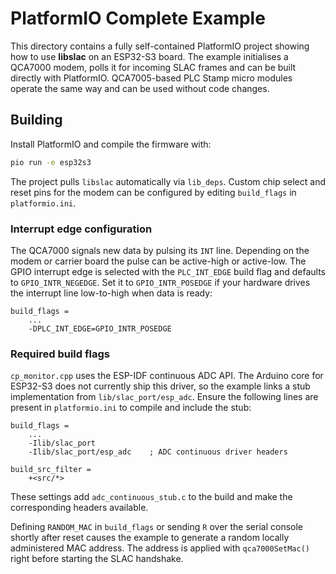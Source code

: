# PlatformIO Complete Example

This directory contains a fully self-contained PlatformIO project
showing how to use **libslac** on an ESP32-S3 board.  The example
initialises a QCA7000 modem, polls it for incoming SLAC frames and can
be built directly with PlatformIO.  QCA7005-based PLC Stamp micro
modules operate the same way and can be used without code changes.

## Building

Install PlatformIO and compile the firmware with:

```bash
pio run -e esp32s3
```

The project pulls `libslac` automatically via `lib_deps`.
Custom chip select and reset pins for the modem can be configured by
editing `build_flags` in `platformio.ini`.

### Interrupt edge configuration

The QCA7000 signals new data by pulsing its `INT` line.  Depending on the
modem or carrier board the pulse can be active-high or active-low.  The
GPIO interrupt edge is selected with the `PLC_INT_EDGE` build flag and
defaults to `GPIO_INTR_NEGEDGE`.  Set it to `GPIO_INTR_POSEDGE` if your
hardware drives the interrupt line low-to-high when data is ready:

```
build_flags =
    ...
    -DPLC_INT_EDGE=GPIO_INTR_POSEDGE
```

### Required build flags

`cp_monitor.cpp` uses the ESP-IDF continuous ADC API.  The Arduino core
for ESP32-S3 does not currently ship this driver, so the example links a
stub implementation from `lib/slac_port/esp_adc`.  Ensure the following
lines are present in `platformio.ini` to compile and include the stub:

```
build_flags =
    ...
    -Ilib/slac_port
    -Ilib/slac_port/esp_adc    ; ADC continuous driver headers

build_src_filter =
    +<src/*>
```

These settings add `adc_continuous_stub.c` to the build and make the
corresponding headers available.

Defining `RANDOM_MAC` in `build_flags` or sending `R` over the serial
console shortly after reset causes the example to generate a random
locally administered MAC address.  The address is applied with
`qca7000SetMac()` right before starting the SLAC handshake.


